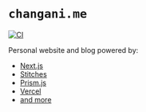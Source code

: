 # `changani.me`

[![CI](https://github.com/flowck/changani.me/actions/workflows/ci.yml/badge.svg)](https://github.com/flowck/changani.me/actions/workflows/ci.yml)

Personal website and blog powered by:

- [Next.js](https://nextjs.org)
- [Stitches](https://stitches.dev/)
- [Prism.js](https://prismjs.com/)
- [Vercel](https://vercel.com)
- [and more](./package.json)
